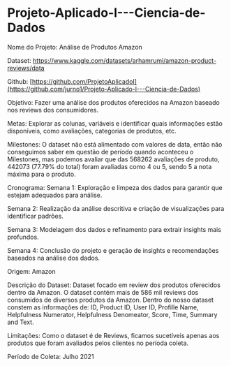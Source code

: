 # Projeto-Aplicado-l---Ciencia-de-Dados
Nome do Projeto: Análise de Produtos Amazon 

Dataset: https://www.kaggle.com/datasets/arhamrumi/amazon-product-reviews/data 

Github: [https://github.com/ProjetoAplicadoI](https://github.com/jurno1/Projeto-Aplicado-l---Ciencia-de-Dados)

Objetivo: Fazer uma análise dos produtos oferecidos na Amazon baseado nos reviews dos consumidores. 

Metas:  Explorar as colunas, variáveis e identificar quais informações estão disponíveis, como avaliações, categorias de produtos, etc.

Milestones: O dataset não está alimentado com valores de data, então não conseguimos saber em questão de período quando aconteceu o Milestones, mas podemos avaliar que das 568262 avaliações de produto, 442073 (77.79% do total) foram avaliadas como 4 ou 5, sendo 5 a nota máxima para o produto.

Cronograma:  Semana 1: Exploração e limpeza dos dados para garantir que estejam adequados para análise.

Semana 2: Realização da análise descritiva e criação de visualizações para identificar padrões.

Semana 3: Modelagem dos dados e refinamento para extrair insights mais profundos.

Semana 4: Conclusão do projeto e geração de insights e recomendações baseados na análise dos dados.

Origem:  Amazon

Descrição do Dataset: Dataset focado em review dos produtos oferecidos dentro da Amazon. O dataset contém mais de 586 mil reviews dos consumidos de diversos produtos da Amazon. Dentro do nosso dataset constem as informações de: ID, Product ID, User ID, Profille Name, Helpfulness Numerator, Helpfulness Denomeator, Score, Time, Summary and Text. 

Limitações: Como o dataset é de Reviews, ficamos sucetíveis apenas aos produtos que foram avaliados pelos clientes no períoda coleta.

Período de Coleta: Julho 2021

